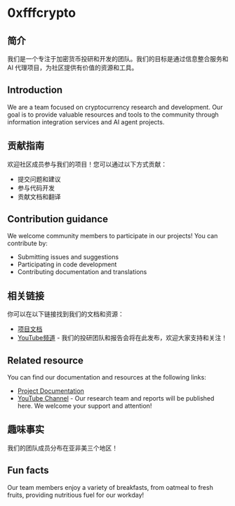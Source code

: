 # 0xfffcrypto

## 简介
我们是一个专注于加密货币投研和开发的团队。我们的目标是通过信息整合服务和 AI 代理项目，为社区提供有价值的资源和工具。

## Introduction
We are a team focused on cryptocurrency research and development. Our goal is to provide valuable resources and tools to the community through information integration services and AI agent projects.

## 贡献指南
欢迎社区成员参与我们的项目！您可以通过以下方式贡献：
- 提交问题和建议
- 参与代码开发
- 贡献文档和翻译

## Contribution guidance
We welcome community members to participate in our projects! You can contribute by:
- Submitting issues and suggestions
- Participating in code development
- Contributing documentation and translations

## 相关链接
你可以在以下链接找到我们的文档和资源：
- [项目文档](https://0xfffcrypto.gitbook.io/0xfffcrypto/)
- [YouTube频道](https://www.youtube.com/@7tigerCrypto) - 我们的投研团队和报告会将在此发布，欢迎大家支持和关注！

## Related resource
You can find our documentation and resources at the following links:
- [Project Documentation](https://0xfffcrypto.gitbook.io/0xfffcrypto/)
- [YouTube Channel](https://www.youtube.com/@7tigerCrypto) - Our research team and reports will be published here. We welcome your support and attention!

## 趣味事实
我们的团队成员分布在亚非美三个地区！

## Fun facts
Our team members enjoy a variety of breakfasts, from oatmeal to fresh fruits, providing nutritious fuel for our workday!

